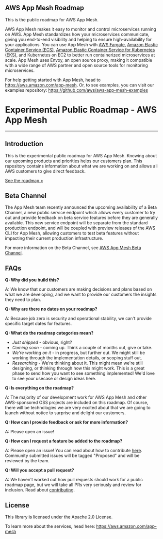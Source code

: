 ## AWS App Mesh Roadmap

This is the public roadmap for AWS App Mesh. 

AWS App Mesh makes it easy to monitor and control microservices running on AWS. App Mesh standardizes how your microservices communicate, giving you end-to-end visibility and helping to ensure high-availability for your applications.
You can use App Mesh with [AWS Fargate](https://aws.amazon.com/fargate), [Amazon Elastic Container Service (ECS)](https://aws.amazon.com/ecs/), [Amazon Elastic Container Service for Kubernetes (EKS)](https://aws.amazon.com/eks/), and Kubernetes on EC2 to better run containerized microservices at scale. App Mesh uses Envoy, an open source proxy, making it compatible with a wide range of AWS partner and open source tools for monitoring microservices.

For help getting started with App Mesh, head to https://aws.amazon.com/app-mesh.  Or, to see examples, you can visit our examples repository: https://github.com/aws/aws-app-mesh-examples

# Experimental Public Roadmap - AWS App Mesh
---

## Introduction
This is the experimental public roadmap for AWS App Mesh.
Knowing about our upcoming products and priorities helps our customers plan. This repository contains information about what we are working on and allows all AWS customers to give direct feedback.

[See the roadmap »](https://github.com/aws/aws-app-mesh-roadmap/projects/1)

## Beta Channel
The App Mesh team recently announced the upcoming availability of a Beta Channel, a new public service endpoint which allows every customer to try out and provide feedback on beta service features before they are generally available. This new service endpoint will be separate from the standard production endpoint, and will be coupled with preview releases of the AWS CLI for App Mesh, allowing customers to test beta features without impacting their current production infrastructure.

For more information on the Beta Channel, see [AWS App Mesh Beta Channel](/BETA-CHANNEL.md).


## FAQs
**Q: Why did you build this?**

A: We know that our customers are making decisions and plans based on what we are developing, and we want to provide our customers the insights they need to plan.

**Q: Why are there no dates on your roadmap?**

A: Because job zero is security and operational stability, we can't provide specific target dates for features.

**Q: What do the roadmap categories mean?**
* *Just shipped* - obvious, right?
* *Coming soon* - coming up.  Think a couple of months out, give or take.
* *We're working on it* - in progress, but further out.  We might still be working through the implementation details, or scoping stuff out.
* *Researching* - We're thinking about it. This might mean we're still designing, or thinking through how this might work. This is a great phase to send how you want to see something implemented!  We'd love to see your usecase or design ideas here. 

**Q: Is everything on the roadmap?**

A: The majority of our development work for AWS App Mesh and other AWS-sponsored OSS projects are included on this roadmap. Of course, there will be technologies we are very excited about that we are going to launch without notice to surprise and delight our customers.

**Q: How can I provide feedback or ask for more information?**

A: Please open an issue!

**Q: How can I request a feature be added to the roadmap?**

A: Please open an issue!  You can read about how to contribute [here](/CONTRIBUTING.md). Community submitted issues will be tagged "Proposed" and will be reviewed by the team.

**Q: Will you accept a pull request?**

A: We haven't worked out how pull requests should work for a public roadmap page, but we will take all PRs very seriously and review for inclusion. Read about [contributing](/CONTRIBUTING.md).

## License

This library is licensed under the Apache 2.0 License. 

To learn more about the services, head here: https://aws.amazon.com/app-mesh
